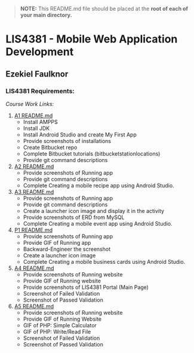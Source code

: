 > **NOTE:** This README.md file should be placed at the **root of each of your main directory.**

# LIS4381 - Mobile Web Application Development

## Ezekiel Faulknor 

### LIS4381 Requirements:

*Course Work Links:*

1. [A1 README.md](a1/README.md "My A1 README.md file")
    - Install AMPPS
    - Install JDK
    - Install Android Studio and create My First App
    - Provide screenshots of installations
    - Create Bitbucket repo
    - Complete Bitbucket tutorials (bitbucketstationlocations)
    - Provide git command descriptions
2. [A2 README.md](a2/README.md "My A2 README.md file")
    - Provide screenshots of Running app
    - Provide git command descriptions
    - Complete Creating a mobile recipe app using Android Studio.
3. [A3 README.md](a3/README.md "My A3 README.md file") 
    - Provide screenshots of Running app
    - Provide git command descriptions
    - Create a launcher icon image and display it in the activity 
    - Provide screenshots of ERD from MySQL
    - Complete Creating a mobile event app using Android Studio.
4. [P1 README.md](p1/README.md "My P1 README.md file") 
    - Provide screenshots of Running app
    - Provide GIF of Running app
    - Backward-Engineer the screenshot
    - Create a launcher icon image
    - Complete Creating a mobile business cards using Android Studio.
5. [A4 README.md](a4/README.md "My A4 README.md file") 
    - Provide screenshots of Running website
    - Provide GIF of Running website
    - Provide screenshots of LIS4381 Portal (Main Page) 
    - Screenshot of Failed Validation
    - Screenshot of Passed Validation
6. [A5 README.md](a5/README.md "My A5 README.md file") 
    - Provide screenshots of Running website
    - Provide GIF of Running Website
    - GIF of PHP: Simple Calculator
    - GIF of PHP: Write/Read File        
    - Screenshot of Failed Validation
    - Screenshot of Passed Validation
